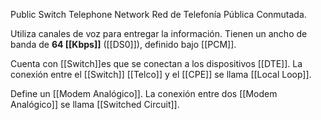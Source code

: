 Public Switch Telephone Network
Red de Telefonía Pública Conmutada.

Utiliza canales de voz para entregar la información. Tienen un ancho de banda de **64 [[Kbps]]** ([[DS0]]), definido bajo [[PCM]].

Cuenta con [[Switch]]es que se conectan a los dispositivos [[DTE]]. La conexión entre el [[Switch]] [[Telco]] y el [[CPE]] se llama [[Local Loop]].

Define un [[Modem Analógico]]. La conexión entre dos [[Modem Analógico]] se llama [[Switched Circuit]]. 

